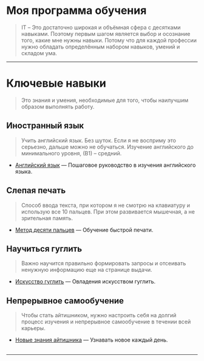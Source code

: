 # Моя программа обучения

> IT – Это достаточно широкая и объёмная сфера с десятками навыками. Поэтому первым шагом является выбор и осознание того, какие мне нужны навыки. Потому что для каждой профессии нужно обладать определённым набором навыков, умений и складом ума.

---

# Ключевые навыки

> Это знания и умения, необходимые для того, чтобы наилучшим образом выполнять работу.

## Иностранный язык

> Учить английский язык. Без шуток. Если я не восприму это серьезно, дальше можно не обучаться. Изучение английского до минимального уровня, (В1) – средний.

- [Английский язык](/IT/my-path-to-IT/my-training-program/key-skills/english-language.md) — Пошаговое руководство в изучения английского языка.

## Слепая печать

> Способ ввода текста, при котором я не смотрю на клавиатуру и использую все 10 пальцев. При этом развивается мышечная, а не зрительная память.

- [Метод десяти пальцев](/IT/my-path-to-IT/my-training-program/key-skills/ten-finger-method.md) — Обучение быстрой печати.

## Научиться гуглить

> Важно научится правильно формировать запросы и отсеивать ненужную информацию еще на странице выдачи.

- [Искусство гуглить](/IT/my-path-to-IT/my-training-program/key-skills/the-art-of-googling.md) — Овладения искусством гуглить.

## Непрерывное самообучение

> Чтобы стать айтишником, нужно настроить себя на долгий процесс изучения и непрерывное самообучение в течении всей карьеры.

- [Новые знания айтишника](/IT/my-path-to-IT/my-training-program/key-skills/new-it-knowledge.md) — Узнавать новое каждый день.

##

---
